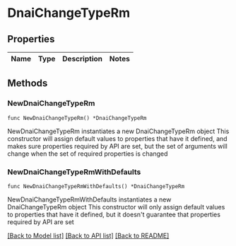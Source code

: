 # DnaiChangeTypeRm

## Properties

Name | Type | Description | Notes
------------ | ------------- | ------------- | -------------

## Methods

### NewDnaiChangeTypeRm

`func NewDnaiChangeTypeRm() *DnaiChangeTypeRm`

NewDnaiChangeTypeRm instantiates a new DnaiChangeTypeRm object
This constructor will assign default values to properties that have it defined,
and makes sure properties required by API are set, but the set of arguments
will change when the set of required properties is changed

### NewDnaiChangeTypeRmWithDefaults

`func NewDnaiChangeTypeRmWithDefaults() *DnaiChangeTypeRm`

NewDnaiChangeTypeRmWithDefaults instantiates a new DnaiChangeTypeRm object
This constructor will only assign default values to properties that have it defined,
but it doesn't guarantee that properties required by API are set


[[Back to Model list]](../README.md#documentation-for-models) [[Back to API list]](../README.md#documentation-for-api-endpoints) [[Back to README]](../README.md)


